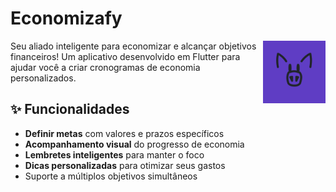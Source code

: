 # Economizafy

<img src="assets/images/icon.png" width="100" align="right">

Seu aliado inteligente para economizar e alcançar objetivos financeiros! Um aplicativo desenvolvido em Flutter para ajudar você a criar cronogramas de economia personalizados.

## ✨ Funcionalidades
- **Definir metas** com valores e prazos específicos
- **Acompanhamento visual** do progresso de economia
- **Lembretes inteligentes** para manter o foco
- **Dicas personalizadas** para otimizar seus gastos
- Suporte a múltiplos objetivos simultâneos

